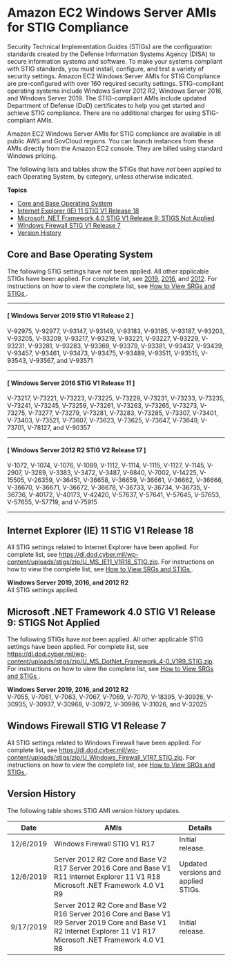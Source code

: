 # Amazon EC2 Windows Server AMIs for STIG Compliance<a name="ami-windows-stig"></a>

Security Technical Implementation Guides \(STIGs\) are the configuration standards created by the Defense Information Systems Agency \(DISA\) to secure information systems and software\. To make your systems compliant with STIG standards, you must install, configure, and test a variety of security settings\. Amazon EC2 Windows Server AMIs for STIG Compliance are pre\-configured with over 160 required security settings\. STIG\-compliant operating systems include Windows Server 2012 R2, Windows Server 2016, and Windows Server 2019\. The STIG\-compliant AMIs include updated Department of Defense \(DoD\) certificates to help you get started and achieve STIG compliance\. There are no additional charges for using STIG\-compliant AMIs\.

Amazon EC2 Windows Server AMIs for STIG compliance are available in all public AWS and GovCloud regions\. You can launch instances from these AMIs directly from the Amazon EC2 console\. They are billed using standard Windows pricing\.

The following lists and tables show the STIGs that have *not* been applied to each Operating System, by category, unless otherwise indicated\. 

**Topics**
+ [Core and Base Operating System](#base-os-stig)
+ [Internet Explorer \(IE\) 11 STIG V1 Release 18](#ie-os-stig)
+ [Microsoft \.NET Framework 4\.0 STIG V1 Release 9: STIGS Not Applied](#dotnet-os-stig)
+ [Windows Firewall STIG V1 Release 7](#windows-firewall-stig)
+ [Version History](#stig-version-history)

## Core and Base Operating System<a name="base-os-stig"></a>

The following STIG settings have *not* been applied\. All other applicable STIGs have been applied\. For complete list, see [2019](https://dl.dod.cyber.mil/wp-content/uploads/stigs/zip/U_MS_Windows_Server_2019_V1R2_STIG.zip), [2016](https://dl.dod.cyber.mil/wp-content/uploads/stigs/zip/U_MS_Windows_Server_2016_V1R9_STIG.zip), and [2012](https://dl.dod.cyber.mil/wp-content/uploads/stigs/zip/U_MS_Windows_2012_and_2012_R2_MS_V2R17_STIG.zip)\. For instructions on how to view the complete list, see [How to View SRGs and STIGs ](https://dl.dod.cyber.mil/wp-content/uploads/stigs/doc/HOW_TO_VIEW_SRGs_and_STIGs.doc)\.

------
#### [ Windows Server 2019 STIG V1 Release 2 ]

V\-92975, V\-92977, V\-93147, V\-93149, V\-93183, V\-93185, V\-93187, V\-93203, V\-93205, V\-93209, V\-93217, V\-93219, V\-93221, V\-93227, V\-93229, V\-93231, V\-93281, V\-93283, V\-93369, V\-93379, V\-93381, V\-93437, V\-93439, V\-93457, V\-93461, V\-93473, V\-93475, V\-93489, V\-93511, V\-93515, V\-93543, V\-93567, and V\-93571

------
#### [ Windows Server 2016 STIG V1 Release 11 ]

V\-73217, V\-73221, V\-73223, V\-73225, V\-73229, V\-73231, V\-73233, V\-73235, V\-73241, V\-73245, V\-73259, V\-73261, V\-73263, V\-73265, V\-73273, V\-73275, V\-73277, V\-73279, V\-73281, V\-73283, V\-73285, V\-73307, V\-73401, V\-73403, V\-73521, V\-73607, V\-73623, V\-73625, V\-73647, V\-73649, V\-73701, V\-78127, and V\-90357 

------
#### [ Windows Server 2012 R2 STIG V2 Release 17 ]

V\-1072, V\-1074, V\-1076, V\-1089, V\-1112, V\-1114, V\-1115, V\-1127, V\-1145, V\-2907, V\-3289, V\-3383, V\-3472, V\-3487, V\-6840, V\-7002, V\-14225, V\-15505, V\-26359, V\-36451, V\-36658, V\-36659, V\-36661, V\-36662, V\-36666, V\-36670, V\-36671, V\-36672, V\-36678, V\-36733, V\-36734, V\-36735, V\-36736, V\-40172, V\-40173, V\-42420, V\-57637, V\-57641, V\-57645, V\-57653, V\-57655, V\-57719, and V\-75915

------

## Internet Explorer \(IE\) 11 STIG V1 Release 18<a name="ie-os-stig"></a>

All STIG settings related to Internet Explorer have been applied\. For complete list, see [https://dl\.dod\.cyber\.mil/wp\-content/uploads/stigs/zip/U\_MS\_IE11\_V1R18\_STIG\.zip](https://dl.dod.cyber.mil/wp-content/uploads/stigs/zip/U_MS_IE11_V1R18_STIG.zip)\. For instructions on how to view the complete list, see [How to View SRGs and STIGs ](https://dl.dod.cyber.mil/wp-content/uploads/stigs/doc/HOW_TO_VIEW_SRGs_and_STIGs.doc)\.

**Windows Server 2019, 2016, and 2012 R2**  
All STIG settings applied\.

## Microsoft \.NET Framework 4\.0 STIG V1 Release 9: STIGS Not Applied<a name="dotnet-os-stig"></a>

The following STIGs have *not* been applied\. All other applicable STIG settings have been applied\. For complete list, see [https://dl\.dod\.cyber\.mil/wp\-content/uploads/stigs/zip/U\_MS\_DotNet\_Framework\_4\-0\_V1R9\_STIG\.zip](https://dl.dod.cyber.mil/wp-content/uploads/stigs/zip/U_MS_DotNet_Framework_4-0_V1R9_STIG.zip)\. For instructions on how to view the complete list, see [How to View SRGs and STIGs ](https://dl.dod.cyber.mil/wp-content/uploads/stigs/doc/HOW_TO_VIEW_SRGs_and_STIGs.doc)\.

**Windows Server 2019, 2016, and 2012 R2**  
V\-7055, V\-7061, V\-7063, V\-7067, V\-7069, V\-7070, V\-18395, V\-30926, V\-30935, V\-30937, V\-30968, V\-30972, V\-30986, V\-31026, and V\-32025

## Windows Firewall STIG V1 Release 7<a name="windows-firewall-stig"></a>

All STIG settings related to Windows Firewall have been applied\. For complete list, see [https://dl\.dod\.cyber\.mil/wp\-content/uploads/stigs/zip/U\_Windows\_Firewall\_V1R7\_STIG\.zip](https://dl.dod.cyber.mil/wp-content/uploads/stigs/zip/U_Windows_Firewall_V1R7_STIG.zip)\. For instructions on how to view the complete list, see [How to View SRGs and STIGs ](https://dl.dod.cyber.mil/wp-content/uploads/stigs/doc/HOW_TO_VIEW_SRGs_and_STIGs.doc)\.

## Version History<a name="stig-version-history"></a>

The following table shows STIG AMI version history updates\.


| Date | AMIs | Details | 
| --- | --- | --- | 
| 12/6/2019 |  Windows Firewall STIG V1 R17  | Initial release\. | 
| 12/6/2019 | Server 2012 R2 Core and Base V2 R17 Server 2016 Core and Base V1 R11 Internet Explorer 11 V1 R18 Microsoft \.NET Framework 4\.0 V1 R9  | Updated versions and applied STIGs\. | 
| 9/17/2019 | Server 2012 R2 Core and Base V2 R16 Server 2016 Core and Base V1 R9 Server 2019 Core and Base V1 R2 Internet Explorer 11 V1 R17 Microsoft \.NET Framework 4\.0 V1 R8 | Initial release\. | 